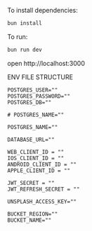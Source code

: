To install dependencies:

```sh
bun install
```

To run:

```sh
bun run dev
```

open http://localhost:3000

ENV FILE STRUCTURE

```
POSTGRES_USER=""
POSTGRES_PASSWORD=""
POSTGRES_DB=""

# POSTGRES_NAME=""

POSTGRES_NAME=""

DATABASE_URL=""

WEB_CLIENT_ID = ""
IOS_CLIENT_ID = ""
ANDROID_CLIENT_ID = ""
APPLE_CLIENT_ID = ""

JWT_SECRET = ""
JWT_REFRESH_SECRET = ""

UNSPLASH_ACCESS_KEY=""

BUCKET_REGION=""
BUCKET_NAME=""
```
